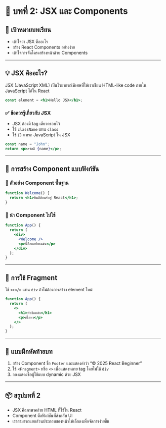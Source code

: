 # 📘 บทที่ 2: JSX และ Components

## 🎯 เป้าหมายบทเรียน
- เข้าใจว่า JSX คืออะไร
- สร้าง React Components อย่างง่าย
- เข้าใจการจัดโครงสร้างหน้าด้วย Components

---

## 💡 JSX คืออะไร?
JSX (JavaScript XML) เป็นไวยากรณ์พิเศษที่ให้เราเขียน HTML-like code ภายใน JavaScript ได้ใน React

```jsx
const element = <h1>Hello JSX</h1>;
```

### ✅ ข้อควรรู้เกี่ยวกับ JSX
- JSX ต้องมี tag เดียวครอบไว้
- ใช้ `className` แทน `class`
- ใช้ `{}` แทรก JavaScript ใน JSX

```jsx
const name = "John";
return <p>สวัสดี {name}</p>;
```

---

## 🧩 การสร้าง Component แบบฟังก์ชัน

### 🔹 ตัวอย่าง Component พื้นฐาน

```jsx
function Welcome() {
  return <h1>ยินดีต้อนรับสู่ React</h1>;
}
```

### 🔹 นำ Component ไปใช้

```jsx
function App() {
  return (
    <div>
      <Welcome />
      <p>นี่คือแอปของฉัน</p>
    </div>
  );
}
```

---

## 🔀 การใช้ Fragment
ใช้ `<></>` แทน `div` ถ้าไม่ต้องการสร้าง element ใหม่

```jsx
function App() {
  return (
    <>
      <h1>หัวข้อหลัก</h1>
      <p>เนื้อหา</p>
    </>
  );
}
```

---

## 📝 แบบฝึกหัดท้ายบท

1. สร้าง Component ชื่อ `Footer` และแสดงคำว่า “© 2025 React Beginner”
2. ใช้ `<Fragment>` หรือ `<>` เพื่อแสดงหลาย tag โดยไม่ใช้ `div`
3. ลองแสดงชื่อผู้ใช้แบบ dynamic ด้วย JSX

---

## 📦 สรุปบทที่ 2

- JSX คือภาษาคล้าย HTML ที่ใช้ใน React
- Component คือฟังก์ชันที่ส่งกลับ UI
- เราสามารถแยกส่วนประกอบของหน้าให้เล็กลงเพื่อจัดการง่ายขึ้น
